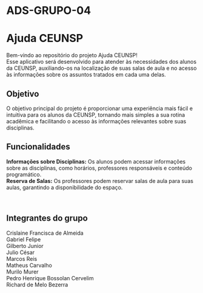 # ADS-GRUPO-04
<h1> <b>Ajuda CEUNSP</b> </h1>
<p>Bem-vindo ao repositório do projeto Ajuda CEUNSP!<br> Esse aplicativo será desenvolvido para atender às necessidades dos alunos da CEUNSP, auxiliando-os na localização de suas salas de aula e no acesso às informações sobre os assuntos tratados em cada uma delas.</p>

<h2><b>Objetivo</b></h2>
<p>O objetivo principal do projeto é proporcionar uma experiência mais fácil e intuitiva para os alunos da CEUNSP, tornando mais simples a sua rotina acadêmica e facilitando o acesso às informações relevantes sobre suas disciplinas.</p>

<h2><b>Funcionalidades</b></h2>
<p><b>Informações sobre Disciplinas:</b> Os alunos podem acessar informações sobre as disciplinas, como horários, professores responsáveis e conteúdo programático.<br>
<b>Reserva de Salas:</b> Os professores podem reservar salas de aula para suas aulas, garantindo a disponibilidade do espaço.</p><br>

<h2><b>Integrantes do grupo</b></h2>
<p>Crislaine Francisca de Almeida<br>
Gabriel Felipe<br>
Gilberto Junior<br>
Julio César<br>
Marcos Reis<br>
Matheus Carvalho<br>
Murilo Murer<br>
Pedro Henrique Bossolan Cervelim<br>
Richard de Melo Bezerra<br></p>
